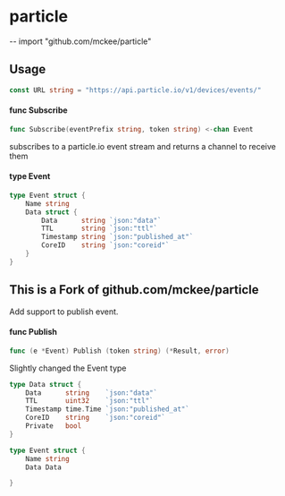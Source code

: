 # particle
--
    import "github.com/mckee/particle"


## Usage

```go
const URL string = "https://api.particle.io/v1/devices/events/"
```

#### func  Subscribe

```go
func Subscribe(eventPrefix string, token string) <-chan Event
```
subscribes to a particle.io event stream and returns a channel to receive them

#### type Event

```go
type Event struct {
	Name string
	Data struct {
		Data      string `json:"data"`
		TTL       string `json:"ttl"`
		Timestamp string `json:"published_at"`
		CoreID    string `json:"coreid"`
	}
}
```

## This is a Fork of github.com/mckee/particle

Add support to publish event.

#### func Publish

```go
func (e *Event) Publish (token string) (*Result, error)
```

Slightly changed the Event type

```go
type Data struct {
	Data      string    `json:"data"`
	TTL       uint32    `json:"ttl"`
	Timestamp time.Time `json:"published_at"`
	CoreID    string    `json:"coreid"`
	Private	  bool
}

type Event struct {
	Name string
	Data Data

}
```
